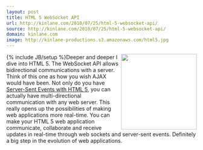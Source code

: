```yaml
---
layout: post
title: HTML 5 WebSocket API
url: http://kinlane.com/2010/07/25/html-5-websocket-api/
source: http://kinlane.com/2010/07/25/html-5-websocket-api/
domain: kinlane.com
image: http://kinlane-productions.s3.amazonaws.com/html5.jpg
---
```

{% include JB/setup %}<img class="alignnone c1" title="HTML 5" src="http://kinlane-productions.s3.amazonaws.com/html5.jpg" alt="" width="200" align="right" />Deeper and deeper I dive into HTML 5. The WebSocket API allows bidirectional communications with a server. Think of this one as how you wish AJAX would have been. Not only do you have <a href="http://www.kinlane.com/2010/07/html-5-server-sent-events/">Server-Sent Events with HTML 5</a>, you can actually have multi-directional communication with any web server. This really opens up the possibilities of making web applications more real-time. You can make your HTML 5 web application communicate, collaborate and receive updates in real-time through web sockets and server-sent events. Definitely a big step in the evolution of web applications.